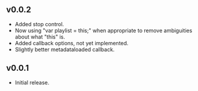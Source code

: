 ## v0.0.2

* Added stop control.
* Now using "var playlist = this;" when appropriate to remove ambiguities about what "this" is.
* Added callback options, not yet implemented.
* Slightly better metadataloaded callback.

## v0.0.1

* Initial release.

